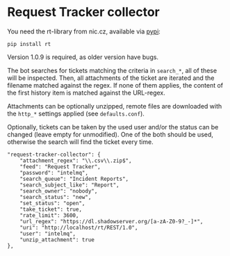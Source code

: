 Request Tracker collector
=========================

You need the rt-library from nic.cz, available via [pypi](https://pypi.python.org/pypi/rt):

    pip install rt

Version 1.0.9 is required, as older version have bugs.

The bot searches for tickets matching the criteria in `search_*`, all of these
will be inspected. Then, all attachments of the ticket are iterated and the
filename matched against the regex. If none of them applies, the content of the
first history item is matched against the URL-regex.

Attachments can be optionally unzipped, remote files are downloaded with the
`http_*` settings applied (see `defaults.conf`).

Optionally, tickets can be taken by the used user and/or the status can be
changed (leave empty for unmodified). One of the both should be used, otherwise
the search will find the ticket every time.

    "request-tracker-collector": {
        "attachment_regex": "\\.csv\\.zip$",
        "feed": "Request Tracker",
        "password": "intelmq",
        "search_queue": "Incident Reports",
        "search_subject_like": "Report",
        "search_owner": "nobody",
        "search_status": "new",
        "set_status": "open",
        "take_ticket": true,
        "rate_limit": 3600,
        "url_regex": "https://dl.shadowserver.org/[a-zA-Z0-9?_-]*",
        "uri": "http://localhost/rt/REST/1.0",
        "user": "intelmq",
        "unzip_attachment": true
    },

